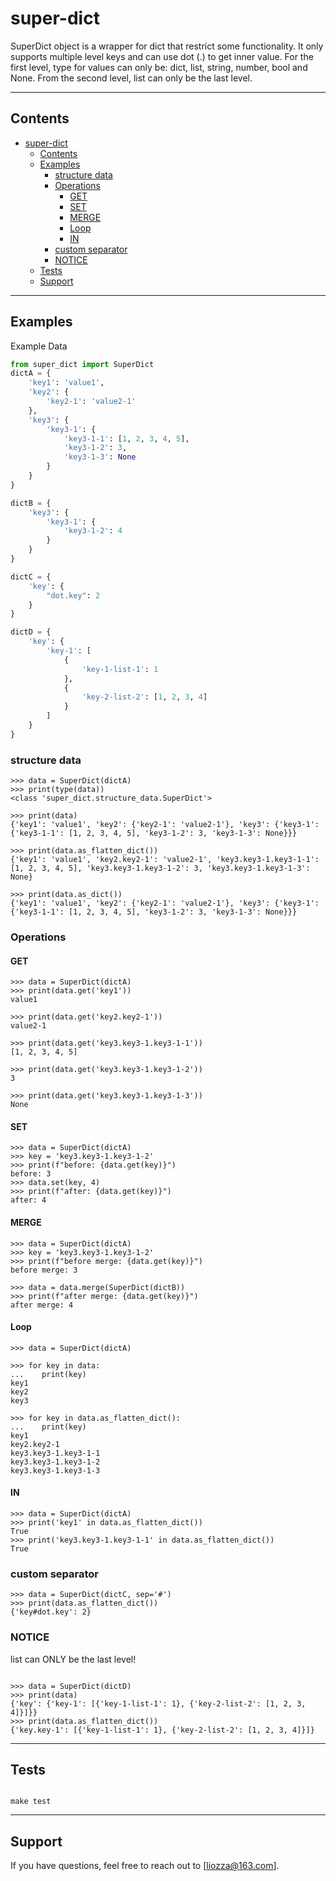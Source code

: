 # super-dict

SuperDict object is a wrapper for dict that restrict some functionality.
It only supports multiple level keys and can use dot (.) to get inner value.
For the first level, type for values can only be: dict, list, string, number, bool and None.
From the second level, list can only be the last level. 

---

## Contents
<!-- TOC -->
* [super-dict](#super-dict)
  * [Contents](#contents)
  * [Examples](#examples)
    * [structure data](#structure-data)
    * [Operations](#operations)
      * [GET](#get)
      * [SET](#set)
      * [MERGE](#merge)
      * [Loop](#loop)
      * [IN](#in)
    * [custom separator](#custom-separator)
    * [NOTICE](#notice)
  * [Tests](#tests)
  * [Support](#support)
<!-- TOC -->

---

## Examples
Example Data
```python
from super_dict import SuperDict
dictA = {
    'key1': 'value1',
    'key2': {
        'key2-1': 'value2-1'
    },
    'key3': {
        'key3-1': {
            'key3-1-1': [1, 2, 3, 4, 5],
            'key3-1-2': 3,
            'key3-1-3': None
        }
    }
}

dictB = {
    'key3': {
        'key3-1': {
            'key3-1-2': 4
        }
    }
}

dictC = {
    'key': {
        "dot.key": 2
    }
}

dictD = {
    'key': {
        'key-1': [
            {
                'key-1-list-1': 1
            },
            {
                'key-2-list-2': [1, 2, 3, 4]
            }
        ]
    }
}

```
### structure data
```doctest
>>> data = SuperDict(dictA)
>>> print(type(data))
<class 'super_dict.structure_data.SuperDict'>

>>> print(data)
{'key1': 'value1', 'key2': {'key2-1': 'value2-1'}, 'key3': {'key3-1': {'key3-1-1': [1, 2, 3, 4, 5], 'key3-1-2': 3, 'key3-1-3': None}}}

>>> print(data.as_flatten_dict())
{'key1': 'value1', 'key2.key2-1': 'value2-1', 'key3.key3-1.key3-1-1': [1, 2, 3, 4, 5], 'key3.key3-1.key3-1-2': 3, 'key3.key3-1.key3-1-3': None}

>>> print(data.as_dict())
{'key1': 'value1', 'key2': {'key2-1': 'value2-1'}, 'key3': {'key3-1': {'key3-1-1': [1, 2, 3, 4, 5], 'key3-1-2': 3, 'key3-1-3': None}}}

```

### Operations
#### GET
```doctest
>>> data = SuperDict(dictA)
>>> print(data.get('key1'))
value1

>>> print(data.get('key2.key2-1'))
value2-1

>>> print(data.get('key3.key3-1.key3-1-1'))
[1, 2, 3, 4, 5]

>>> print(data.get('key3.key3-1.key3-1-2'))
3

>>> print(data.get('key3.key3-1.key3-1-3'))
None

```

#### SET
```doctest
>>> data = SuperDict(dictA)
>>> key = 'key3.key3-1.key3-1-2'
>>> print(f"before: {data.get(key)}")
before: 3
>>> data.set(key, 4)
>>> print(f"after: {data.get(key)}")
after: 4

```

#### MERGE
```doctest
>>> data = SuperDict(dictA)
>>> key = 'key3.key3-1.key3-1-2'
>>> print(f"before merge: {data.get(key)}")
before merge: 3

>>> data = data.merge(SuperDict(dictB))
>>> print(f"after merge: {data.get(key)}")
after merge: 4

```

#### Loop

```doctest
>>> data = SuperDict(dictA)

>>> for key in data:
...    print(key)
key1
key2
key3

>>> for key in data.as_flatten_dict():
...    print(key)
key1
key2.key2-1
key3.key3-1.key3-1-1
key3.key3-1.key3-1-2
key3.key3-1.key3-1-3

```

#### IN
```doctest
>>> data = SuperDict(dictA)
>>> print('key1' in data.as_flatten_dict())
True
>>> print('key3.key3-1.key3-1-1' in data.as_flatten_dict())
True

```

### custom separator
```doctest
>>> data = SuperDict(dictC, sep='#')
>>> print(data.as_flatten_dict())
{'key#dot.key': 2}

```

### NOTICE
list can ONLY be the last level!
```doctest

>>> data = SuperDict(dictD)
>>> print(data)
{'key': {'key-1': [{'key-1-list-1': 1}, {'key-2-list-2': [1, 2, 3, 4]}]}}
>>> print(data.as_flatten_dict())
{'key.key-1': [{'key-1-list-1': 1}, {'key-2-list-2': [1, 2, 3, 4]}]}

```

---

## Tests
```shell

make test

```
---

## Support
If you have questions, feel free to reach out to [liozza@163.com].